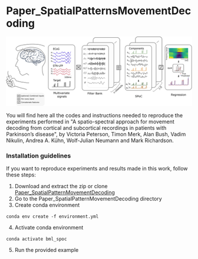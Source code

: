 # Paper_SpatialPatternsMovementDecoding
<p align="center">
<img src="Images/Pipeline.jpg" width="600">
</p>
You will find here all the codes and instructions needed to reproduce the experiments performed in "A spatio-spectral approach for movement decoding from cortical and subcortical recordings in patients with Parkinson’s disease", by Victoria Peterson, Timon Merk, Alan Bush, Vadim Nikulin, Andrea A. Kühn, Wolf-Julian Neumann and Mark Richardson.

### Installation guidelines
If you want to reproduce experiments and results made in this work, follow these steps:
1. Download and extract the zip or clone [Paper_SpatialPatternMovementDecoding](https://github.com/Brain-Modulation-Lab/Paper_SpatialPatternsMovementDecoding.git)
2. Go to the Paper_SpatialPatternMovementDecoding directory
3. Create conda environment
```
conda env create -f environment.yml
```
4. Activate conda environment
```
conda activate bml_spoc
```
5. Run the provided example
